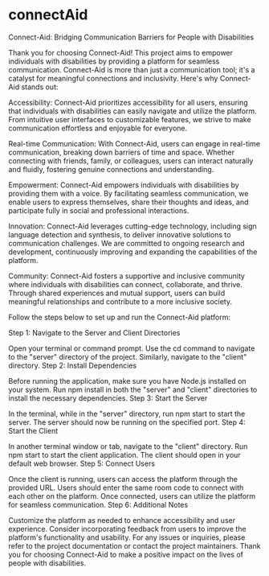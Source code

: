 # connectAid
Connect-Aid: Bridging Communication Barriers for People with Disabilities

Thank you for choosing Connect-Aid! This project aims to empower individuals with disabilities by providing a platform for seamless communication. Connect-Aid is more than just a communication tool; it's a catalyst for meaningful connections and inclusivity. Here's why Connect-Aid stands out:

Accessibility: Connect-Aid prioritizes accessibility for all users, ensuring that individuals with disabilities can easily navigate and utilize the platform. From intuitive user interfaces to customizable features, we strive to make communication effortless and enjoyable for everyone.

Real-time Communication: With Connect-Aid, users can engage in real-time communication, breaking down barriers of time and space. Whether connecting with friends, family, or colleagues, users can interact naturally and fluidly, fostering genuine connections and understanding.

Empowerment: Connect-Aid empowers individuals with disabilities by providing them with a voice. By facilitating seamless communication, we enable users to express themselves, share their thoughts and ideas, and participate fully in social and professional interactions.

Innovation: Connect-Aid leverages cutting-edge technology, including sign language detection and synthesis, to deliver innovative solutions to communication challenges. We are committed to ongoing research and development, continuously improving and expanding the capabilities of the platform.

Community: Connect-Aid fosters a supportive and inclusive community where individuals with disabilities can connect, collaborate, and thrive. Through shared experiences and mutual support, users can build meaningful relationships and contribute to a more inclusive society.

Follow the steps below to set up and run the Connect-Aid platform:

Step 1: Navigate to the Server and Client Directories

Open your terminal or command prompt.
Use the cd command to navigate to the "server" directory of the project.
Similarly, navigate to the "client" directory.
Step 2: Install Dependencies

Before running the application, make sure you have Node.js installed on your system.
Run npm install in both the "server" and "client" directories to install the necessary dependencies.
Step 3: Start the Server

In the terminal, while in the "server" directory, run npm start to start the server.
The server should now be running on the specified port.
Step 4: Start the Client

In another terminal window or tab, navigate to the "client" directory.
Run npm start to start the client application.
The client should open in your default web browser.
Step 5: Connect Users

Once the client is running, users can access the platform through the provided URL.
Users should enter the same room code to connect with each other on the platform.
Once connected, users can utilize the platform for seamless communication.
Step 6: Additional Notes

Customize the platform as needed to enhance accessibility and user experience.
Consider incorporating feedback from users to improve the platform's functionality and usability.
For any issues or inquiries, please refer to the project documentation or contact the project maintainers.
Thank you for choosing Connect-Aid to make a positive impact on the lives of people with disabilities.
